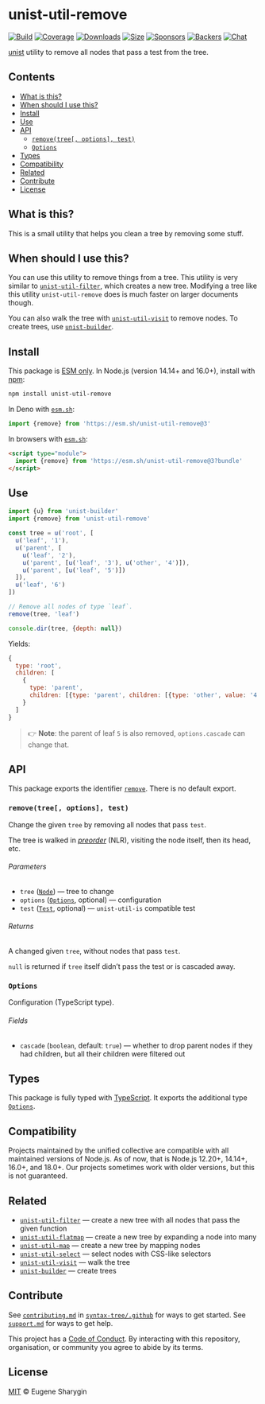 # unist-util-remove

[![Build][build-badge]][build]
[![Coverage][coverage-badge]][coverage]
[![Downloads][downloads-badge]][downloads]
[![Size][size-badge]][size]
[![Sponsors][sponsors-badge]][collective]
[![Backers][backers-badge]][collective]
[![Chat][chat-badge]][chat]

[unist][] utility to remove all nodes that pass a test from the tree.

## Contents

*   [What is this?](#what-is-this)
*   [When should I use this?](#when-should-i-use-this)
*   [Install](#install)
*   [Use](#use)
*   [API](#api)
    *   [`remove(tree[, options], test)`](#removetree-options-test)
    *   [`Options`](#options)
*   [Types](#types)
*   [Compatibility](#compatibility)
*   [Related](#related)
*   [Contribute](#contribute)
*   [License](#license)

## What is this?

This is a small utility that helps you clean a tree by removing some stuff.

## When should I use this?

You can use this utility to remove things from a tree.
This utility is very similar to [`unist-util-filter`][unist-util-filter], which
creates a new tree.
Modifying a tree like this utility `unist-util-remove` does is much faster on
larger documents though.

You can also walk the tree with [`unist-util-visit`][unist-util-visit] to remove
nodes.
To create trees, use [`unist-builder`][unist-builder].

## Install

This package is [ESM only][esm].
In Node.js (version 14.14+ and 16.0+), install with [npm][]:

```sh
npm install unist-util-remove
```

In Deno with [`esm.sh`][esmsh]:

```js
import {remove} from 'https://esm.sh/unist-util-remove@3'
```

In browsers with [`esm.sh`][esmsh]:

```html
<script type="module">
  import {remove} from 'https://esm.sh/unist-util-remove@3?bundle'
</script>
```

## Use

```js
import {u} from 'unist-builder'
import {remove} from 'unist-util-remove'

const tree = u('root', [
  u('leaf', '1'),
  u('parent', [
    u('leaf', '2'),
    u('parent', [u('leaf', '3'), u('other', '4')]),
    u('parent', [u('leaf', '5')])
  ]),
  u('leaf', '6')
])

// Remove all nodes of type `leaf`.
remove(tree, 'leaf')

console.dir(tree, {depth: null})
```

Yields:

```js
{
  type: 'root',
  children: [
    {
      type: 'parent',
      children: [{type: 'parent', children: [{type: 'other', value: '4'}]}]
    }
  ]
}
```

> 👉 **Note**: the parent of leaf `5` is also removed, `options.cascade` can
> change that.

## API

This package exports the identifier [`remove`][api-remove].
There is no default export.

### `remove(tree[, options], test)`

Change the given `tree` by removing all nodes that pass `test`.

The tree is walked in *[preorder][]* (NLR), visiting the node itself, then its
head, etc.

###### Parameters

*   `tree` ([`Node`][node])
    — tree to change
*   `options` ([`Options`][api-options], optional)
    — configuration
*   `test` ([`Test`][test], optional)
    — `unist-util-is` compatible test

###### Returns

A changed given `tree`, without nodes that pass `test`.

`null` is returned if `tree` itself didn’t pass the test or is cascaded away.

### `Options`

Configuration (TypeScript type).

###### Fields

*   `cascade` (`boolean`, default: `true`)
    — whether to drop parent nodes if they had children, but all their children
    were filtered out

## Types

This package is fully typed with [TypeScript][].
It exports the additional type [`Options`][api-options].

## Compatibility

Projects maintained by the unified collective are compatible with all maintained
versions of Node.js.
As of now, that is Node.js 12.20+, 14.14+, 16.0+, and 18.0+.
Our projects sometimes work with older versions, but this is not guaranteed.

## Related

*   [`unist-util-filter`](https://github.com/syntax-tree/unist-util-filter)
    — create a new tree with all nodes that pass the given function
*   [`unist-util-flatmap`](https://gitlab.com/staltz/unist-util-flatmap)
    — create a new tree by expanding a node into many
*   [`unist-util-map`](https://github.com/syntax-tree/unist-util-map)
    — create a new tree by mapping nodes
*   [`unist-util-select`](https://github.com/syntax-tree/unist-util-select)
    — select nodes with CSS-like selectors
*   [`unist-util-visit`](https://github.com/syntax-tree/unist-util-visit)
    — walk the tree
*   [`unist-builder`](https://github.com/syntax-tree/unist-builder)
    — create trees

## Contribute

See [`contributing.md`][contributing] in [`syntax-tree/.github`][health] for
ways to get started.
See [`support.md`][support] for ways to get help.

This project has a [Code of Conduct][coc].
By interacting with this repository, organisation, or community you agree to
abide by its terms.

## License

[MIT][license] © Eugene Sharygin

<!-- Definitions -->

[build-badge]: https://github.com/syntax-tree/unist-util-filter/workflows/main/badge.svg

[build]: https://github.com/syntax-tree/unist-util-filter/actions

[coverage-badge]: https://img.shields.io/codecov/c/github/syntax-tree/unist-util-filter.svg

[coverage]: https://codecov.io/github/syntax-tree/unist-util-filter

[downloads-badge]: https://img.shields.io/npm/dm/unist-util-filter.svg

[downloads]: https://www.npmjs.com/package/unist-util-filter

[size-badge]: https://img.shields.io/bundlephobia/minzip/unist-util-filter.svg

[size]: https://bundlephobia.com/result?p=unist-util-filter

[sponsors-badge]: https://opencollective.com/unified/sponsors/badge.svg

[backers-badge]: https://opencollective.com/unified/backers/badge.svg

[collective]: https://opencollective.com/unified

[chat-badge]: https://img.shields.io/badge/chat-discussions-success.svg

[chat]: https://github.com/syntax-tree/unist/discussions

[npm]: https://docs.npmjs.com/cli/install

[esm]: https://gist.github.com/sindresorhus/a39789f98801d908bbc7ff3ecc99d99c

[esmsh]: https://esm.sh

[typescript]: https://www.typescriptlang.org

[license]: license

[health]: https://github.com/syntax-tree/.github

[contributing]: https://github.com/syntax-tree/.github/blob/main/contributing.md

[support]: https://github.com/syntax-tree/.github/blob/main/support.md

[coc]: https://github.com/syntax-tree/.github/blob/main/code-of-conduct.md

[unist]: https://github.com/syntax-tree/unist

[node]: https://github.com/syntax-tree/unist#node

[preorder]: https://github.com/syntax-tree/unist#preorder

[test]: https://github.com/syntax-tree/unist-util-is#test

[unist-util-filter]: https://github.com/syntax-tree/unist-util-filter

[unist-util-visit]: https://github.com/syntax-tree/unist-util-visit

[unist-builder]: https://github.com/syntax-tree/unist-builder

[api-remove]: #removetree-options-test

[api-options]: #options
